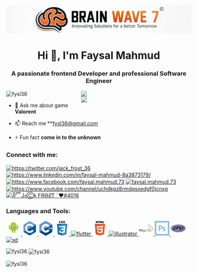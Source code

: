 ![logo](https://github.com/Fysl36/Fysl36/blob/main/BRAIN-WAVE-7-Final%2012.png)

<h1 align="center">Hi 👋, I'm Faysal Mahmud</h1>
<h3 align="center">A passionate frontend Developer and professional Software Engineer</h3>

<img align="right" al="coading" width="300" src="https://user-images.githubusercontent.com/55389276/140866485-8fb1c876-9a8f-4d6a-98dc-08c4981eaf70.gif">

<img align="right" al="coading" width="300" src="https://media.tenor.com/rePDfDWO3XoAAAAd/hacking.gif">

<p align="left"> <img src="https://komarev.com/ghpvc/?username=fysl36&label=Profile%20views&color=0e75b6&style=flat" alt="fysl36" /> </p>

- 💬 Ask me about game **Valorent**

- 📫 Reach me **fysl36@gmail.com

- ⚡ Fun fact **come in to the unknown**

<h3 align="left">Connect with me:</h3>
<p align="left">
<a href="https://twitter.com/https://twitter.com/jack_frost_36" target="blank"><img align="center" src="https://raw.githubusercontent.com/rahuldkjain/github-profile-readme-generator/master/src/images/icons/Social/twitter.svg" alt="https://twitter.com/jack_frost_36" height="30" width="40" /></a>
<a href="https://linkedin.com/in/https://www.linkedin.com/in/faysal-mahmud-8a3873179/" target="blank"><img align="center" src="https://raw.githubusercontent.com/rahuldkjain/github-profile-readme-generator/master/src/images/icons/Social/linked-in-alt.svg" alt="https://www.linkedin.com/in/faysal-mahmud-8a3873179/" height="30" width="40" /></a>
<a href="https://fb.com/https://www.facebook.com/faysal.mahmud.73" target="blank"><img align="center" src="https://raw.githubusercontent.com/rahuldkjain/github-profile-readme-generator/master/src/images/icons/Social/facebook.svg" alt="https://www.facebook.com/faysal.mahmud.73" height="30" width="40" /></a>
<a href="https://instagram.com/faysal.mahmud.73" target="blank"><img align="center" src="https://raw.githubusercontent.com/rahuldkjain/github-profile-readme-generator/master/src/images/icons/Social/instagram.svg" alt="faysal.mahmud.73" height="30" width="40" /></a>
<a href="https://www.youtube.com/c/https://www.youtube.com/channel/uchdkgz8rmdqsxedgf0jcnxg" target="blank"><img align="center" src="https://raw.githubusercontent.com/rahuldkjain/github-profile-readme-generator/master/src/images/icons/Social/youtube.svg" alt="https://www.youtube.com/channel/uchdkgz8rmdqsxedgf0jcnxg" height="30" width="40" /></a>
<a href="https://discord.gg//̵̿̿/'̿̿ ̿̿ ̿̿ ᒎ𝔞Ⓒķ FЯӨƧƬ ˙˙❤#4016" target="blank"><img align="center" src="https://raw.githubusercontent.com/rahuldkjain/github-profile-readme-generator/master/src/images/icons/Social/discord.svg" alt="/̵̿̿/'̿̿ ̿̿ ̿̿ ᒎ𝔞Ⓒķ FЯӨƧƬ ˙˙❤#4016" height="30" width="40" /></a>
</p>

<h3 align="left">Languages and Tools:</h3>
<p align="left"> <a href="https://developer.android.com" target="_blank" rel="noreferrer"> <img src="https://raw.githubusercontent.com/devicons/devicon/master/icons/android/android-original-wordmark.svg" alt="android" width="40" height="40"/> </a> <a href="https://www.cprogramming.com/" target="_blank" rel="noreferrer"> <img src="https://raw.githubusercontent.com/devicons/devicon/master/icons/c/c-original.svg" alt="c" width="40" height="40"/> </a> <a href="https://www.w3schools.com/cpp/" target="_blank" rel="noreferrer"> <img src="https://raw.githubusercontent.com/devicons/devicon/master/icons/cplusplus/cplusplus-original.svg" alt="cplusplus" width="40" height="40"/> </a> <a href="https://www.w3schools.com/css/" target="_blank" rel="noreferrer"> <img src="https://raw.githubusercontent.com/devicons/devicon/master/icons/css3/css3-original-wordmark.svg" alt="css3" width="40" height="40"/> </a> <a href="https://flutter.dev" target="_blank" rel="noreferrer"> <img src="https://www.vectorlogo.zone/logos/flutterio/flutterio-icon.svg" alt="flutter" width="40" height="40"/> </a> <a href="https://www.w3.org/html/" target="_blank" rel="noreferrer"> <img src="https://raw.githubusercontent.com/devicons/devicon/master/icons/html5/html5-original-wordmark.svg" alt="html5" width="40" height="40"/> </a> <a href="https://www.adobe.com/in/products/illustrator.html" target="_blank" rel="noreferrer"> <img src="https://www.vectorlogo.zone/logos/adobe_illustrator/adobe_illustrator-icon.svg" alt="illustrator" width="40" height="40"/> </a> <a href="https://www.mysql.com/" target="_blank" rel="noreferrer"> <img src="https://raw.githubusercontent.com/devicons/devicon/master/icons/mysql/mysql-original-wordmark.svg" alt="mysql" width="40" height="40"/> </a> <a href="https://www.photoshop.com/en" target="_blank" rel="noreferrer"> <img src="https://raw.githubusercontent.com/devicons/devicon/master/icons/photoshop/photoshop-line.svg" alt="photoshop" width="40" height="40"/> </a> <a href="https://www.php.net" target="_blank" rel="noreferrer"> <img src="https://raw.githubusercontent.com/devicons/devicon/master/icons/php/php-original.svg" alt="php" width="40" height="40"/> </a> <a href="https://www.adobe.com/products/xd.html" target="_blank" rel="noreferrer"> <img src="https://cdn.worldvectorlogo.com/logos/adobe-xd.svg" alt="xd" width="40" height="40"/> </a> </p>

<p><img align="left" src="https://github-readme-stats.vercel.app/api/top-langs?username=fysl36&show_icons=true&locale=en&layout=compact" alt="fysl36" /></p>

<p>&nbsp;<img align="center" src="https://github-readme-stats.vercel.app/api?username=fysl36&show_icons=true&locale=en" alt="fysl36" /></p>

<p><img align="center" src="https://github-readme-streak-stats.herokuapp.com/?user=fysl36&" alt="fysl36" /></p>
